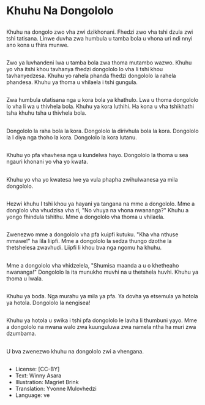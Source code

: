 # Khuhu Na Dongololo

##
Khuhu na dongolo zwo vha zwi dzikhonani. Fhedzi zwo vha tshi dzula zwi tshi tatisana. Linwe duvha zwa humbula u tamba bola u vhona uri ndi nnyi ano kona u fhira munwe.

##
Zwo ya luvhandeni lwa u tamba bola zwa thoma mutambo wazwo. Khuhu yo vha itshi khou tavhanya fhedzi dongololo lo vha li tshi khou tavhanyedzesa. Khuhu yo rahela phanda fhedzi dongololo la rahela phandesa. Khuhu ya thoma u vhilaela i tshi gungula.

##
Zwa humbula utatisana nga u kora bola ya khathulo. Lwa u thoma dongololo lo vha li wa u thivhela bola. Khuhu ya kora luthihi. Ha kona u vha tshikhathi tsha khuhu tsha u thivhela bola.

##
Dongololo la raha bola la kora. Dongololo la dirivhula bola la kora. Dongololo la I diya nga thoho la kora. Dongololo la kora lutanu.

##
Khuhu yo pfa vhavhesa nga u kundelwa hayo. Dongololo la thoma u sea ngauri khonani yo vha yo kwata.

##
Khuhu yo vha yo kwatesa lwe ya vula phapha zwihulwanesa ya mila dongololo.

##
Hezwi khuhu I tshi khou ya hayani ya tangana na mme a dongololo. Mme a donglolo vha vhudzisa vha ri, "No vhuya na vhona nwananga?" Khuhu a yongo fhindula tshithu. Mme a dongololo vha thoma u vhilaela.

##
Zwenezwo mme a dongololo vha pfa kuipfi kutuku. "Kha vha nthuse mmawe!" ha lila liipfi. Mme a dongololo la sedza thungo dzothe la thetshelesa zwavhudi. Liipfi li khou bva nga ngomu ha khuhu.

##
Mme a dongololo vha vhidzelela, "Shumisa maanda a u o khetheaho nwananga!" Dongololo la ita munukho muvhi na u thetshela huvhi. Khuhu ya thoma u lwala.

##
Khuhu ya boda. Nga murahu ya mila ya pfa. Ya dovha ya etsemula ya hotola ya hotola. Dongololo la nengisea!

##
Khuhu ya hotola u swika i tshi pfa dongololo le lavha li thumbuni yayo. Mme a dongololo na nwana walo zwa kuunguluwa zwa namela ntha ha muri zwa dzumbama.

##
U bva zwenezwo khuhu na dongololo zwi a vhengana.

##
* License: [CC-BY]
* Text: Winny Asara
* Illustration: Magriet Brink
* Translation: Yvonne Mulovhedzi
* Language: ve

